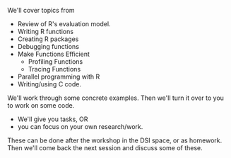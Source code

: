 We'll cover topics from
+ Review of R's evaluation model.
+ Writing R functions
+ Creating R packages
+ Debugging functions
+ Make Functions Efficient
   + Profiling Functions
   + Tracing Functions
+ Parallel programming with R
+ Writing/using C code.
   
   
   
We'll work through some concrete examples.
Then we'll turn it over to you to work on some code.
  + We'll give you tasks,  OR
  + you can focus on your own research/work.
  

These can be done after the workshop in the DSI space,
or as homework. Then we'll come back the next session
and discuss some of these.
  
